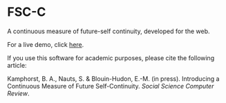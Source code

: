 # FSC-C
A continuous measure of future-self continuity, developed for the web.

For a live demo, click [here](http://jsfiddle.net/xgdVM/61/embedded/result/).

If you use this software for academic purposes, please cite the following article: 

  Kamphorst, B. A., Nauts, S. & Blouin-Hudon, E.-M. (in press). Introducing a Continuous Measure of Future Self-Continuity. _Social Science Computer Review_.
